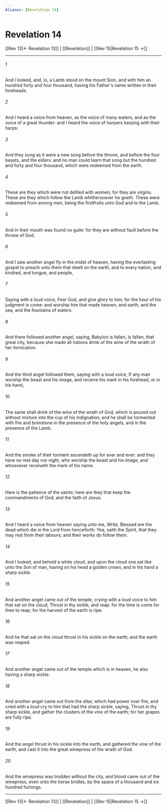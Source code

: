 ```yaml
---
Aliases: [Revelation 14]
---
```

# Revelation 14

[[Rev 13|← Revelation 13]] | [[Revelation]] | [[Rev 15|Revelation 15 →]]
***



###### 1 
And I looked, and, lo, a Lamb stood on the mount Sion, and with him an hundred forty and four thousand, having his Father's name written in their foreheads. 

###### 2 
And I heard a voice from heaven, as the voice of many waters, and as the voice of a great thunder: and I heard the voice of harpers harping with their harps: 

###### 3 
And they sung as it were a new song before the throne, and before the four beasts, and the elders: and no man could learn that song but the hundred and forty and four thousand, which were redeemed from the earth. 

###### 4 
These are they which were not defiled with women; for they are virgins. These are they which follow the Lamb whithersoever he goeth. These were redeemed from among men, being the firstfruits unto God and to the Lamb. 

###### 5 
And in their mouth was found no guile: for they are without fault before the throne of God. 

###### 6 
And I saw another angel fly in the midst of heaven, having the everlasting gospel to preach unto them that dwell on the earth, and to every nation, and kindred, and tongue, and people, 

###### 7 
Saying with a loud voice, Fear God, and give glory to him; for the hour of his judgment is come: and worship him that made heaven, and earth, and the sea, and the fountains of waters. 

###### 8 
And there followed another angel, saying, Babylon is fallen, is fallen, that great city, because she made all nations drink of the wine of the wrath of her fornication. 

###### 9 
And the third angel followed them, saying with a loud voice, If any man worship the beast and his image, and receive his mark in his forehead, or in his hand, 

###### 10 
The same shall drink of the wine of the wrath of God, which is poured out without mixture into the cup of his indignation; and he shall be tormented with fire and brimstone in the presence of the holy angels, and in the presence of the Lamb: 

###### 11 
And the smoke of their torment ascendeth up for ever and ever: and they have no rest day nor night, who worship the beast and his image, and whosoever receiveth the mark of his name. 

###### 12 
Here is the patience of the saints: here are they that keep the commandments of God, and the faith of Jesus. 

###### 13 
And I heard a voice from heaven saying unto me, Write, Blessed are the dead which die in the Lord from henceforth: Yea, saith the Spirit, that they may rest from their labours; and their works do follow them. 

###### 14 
And I looked, and behold a white cloud, and upon the cloud one sat like unto the Son of man, having on his head a golden crown, and in his hand a sharp sickle. 

###### 15 
And another angel came out of the temple, crying with a loud voice to him that sat on the cloud, Thrust in thy sickle, and reap: for the time is come for thee to reap; for the harvest of the earth is ripe. 

###### 16 
And he that sat on the cloud thrust in his sickle on the earth; and the earth was reaped. 

###### 17 
And another angel came out of the temple which is in heaven, he also having a sharp sickle. 

###### 18 
And another angel came out from the altar, which had power over fire; and cried with a loud cry to him that had the sharp sickle, saying, Thrust in thy sharp sickle, and gather the clusters of the vine of the earth; for her grapes are fully ripe. 

###### 19 
And the angel thrust in his sickle into the earth, and gathered the vine of the earth, and cast it into the great winepress of the wrath of God. 

###### 20 
And the winepress was trodden without the city, and blood came out of the winepress, even unto the horse bridles, by the space of a thousand and six hundred furlongs.

***
[[Rev 13|← Revelation 13]] | [[Revelation]] | [[Rev 15|Revelation 15 →]]
